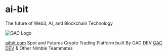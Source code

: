 # ai-bit
The future of Web3, AI, and Blockchain Technology

![GAC Logo](https://geniusandcourage.com/favicon.ico)

[aitbit.com](https://aibit.com) Spot and Futures Crypto Trading Platform built By GAC DEV [GAC DEV](https://geniusandcourage.com) &amp; Other Nimble Teammates
